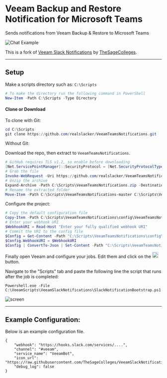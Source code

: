 # Veeam Backup and Restore Notification for Microsoft Teams

Sends notifications from Veeam Backup & Restore to Microsoft Teams

![Chat Example](https://raw.githubusercontent.com/realslacker/VeeamTeamsNotifications/master/asset/img/screens/TeamsCard.png)


This is a fork of [Veeam Slack Notifications](https://github.com/TheSageColleges/VeeamSlackNotifications) by [TheSageColleges](https://github.com/TheSageColleges).

---

## Setup

Make a scripts directory such as: `C:\Scripts`

```powershell
# To make the directory run the following command in PowerShell
New-Item -Path C:\Scripts -Type Directory
```

#### Clone or Download

To clone with Git:

```powershell
cd C:\Scripts
git clone https://github.com/realslacker/VeeamTeamsNotifications.git
```

Without Git:

Download the repo, then extract to `VeeamTeamsNotifications`.
```powershell
# GitHub requires TLS v1.2, so enable before downloading
[Net.ServicePointManager]::SecurityProtocol = [Net.SecurityProtocolType]::Tls12
# Grab the file
Invoke-WebRequest -Uri https://github.com/realslacker/VeeamTeamsNotifications/archive/master.zip -OutFile C:\Scripts\VeeamTeamsNotifications.zip
# Unzip the archive
Expand-Archive -Path C:\Scripts\VeeamTeamsNotifications.zip -DestinationPath C:\Scripts\
# Rename the extracted folder
Move-Item -Path C:\Scripts\VeeamTeamsNotifications-master C:\Scripts\VeeamTeamsNotifications
```

Configure the project:

```powershell
# Copy the default configuration file
Copy-Item -Path C:\Scripts\VeeamTeamsNotifications\config\VeeamTeamsNotificationConfig.example.json -Destination C:\Scripts\VeeamTeamsNotifications\config\VeeamTeamsNotificationConfig.json
# Enter your webhook URI
$WebhookURI = Read-Host "Enter your fully qualified webhook URI"
# Commit the URI to the config file
$Config = Get-Content -Path "C:\Scripts\VeeamTeamsNotifications\config\VeeamTeamsNotificationConfig.json" -Raw | ConvertFrom-Json
$Config.WebhookURI = $WebhookURI
$Config | ConvertTo-Json | Set-Content -Path "C:\Scripts\VeeamTeamsNotifications\config\VeeamTeamsNotificationConfig.json"
```

Finally open Veeam and configure your jobs. Edit them and click on the <img src="https://raw.githubusercontent.com/TheSageColleges/VeeamSlackNotifications/master/asset/img/screens/sh-3.png" height="20"> button.

Navigate to the "Scripts" tab and paste the following line the script that runs after the job is completed:

```shell
Powershell.exe -File C:\VeeamScripts\VeeamSlackNotifications\SlackNotificationBootstrap.ps1
```

![screen](https://raw.githubusercontent.com/TheSageColleges/VeeamSlackNotifications/master/asset/img/screens/sh-1.png)

---

## Example Configuration:

Below is an example configuration file.

```shell
{
	"webhook": "https://hooks.slack.com/services/....",
	"channel": "#veeam",
	"service_name": "VeeamBot",
	"icon_url": "https://raw.githubusercontent.com/TheSageColleges/VeeamSlackNotifications/master/asset/img/icon/veeam_slack.png",
	"debug_log": false
}
```
